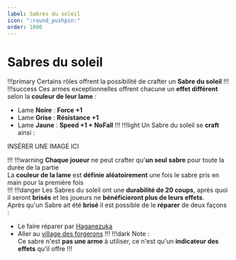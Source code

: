 ```yaml
---
label: Sabres du soleil
icon: ":round_pushpin:"
order: 1000
---
```


# Sabres du soleil

!!!primary
Certains rôles offrent la possibilité de crafter un **Sabre du soleil**
!!!
!!!success
Ces armes exceptionnelles offrent chacune un **effet différent** selon la **couleur de leur lame** :
- Lame **Noire** : **Force +1**
- Lame **Grise** : **Résistance +1**
- Lame **Jaune** : **Speed +1 + NoFall**
!!!
!!!light
Un Sabre du soleil se **craft** ainsi :

INSÉRER UNE IMAGE ICI

!!!
!!!warning
**Chaque joueur** ne peut crafter qu'**un seul sabre** pour toute la durée de la partie <br>
La **couleur de la lame** est **définie aléatoirement** une fois le sabre pris en main pour la première fois <br>
!!!
!!!danger
Les Sabres du soleil ont une **durabilité de 20 coups**, après quoi il seront **brisés** et les joueurs ne **bénéficieront plus de leurs effets**. <br>
Après qu'un Sabre ait été **brisé** il est possible de le **réparer** de deux façons :
- Le faire réparer par [Haganezuka](../roles/slayer/haganezuka)
- Aller au [village des forgerons](./village)
!!!
!!!dark
Note : <br>
Ce sabre n'est **pas une arme** à utiliser, ce n'est qu'un **indicateur des effets** qu'il offre
!!!
